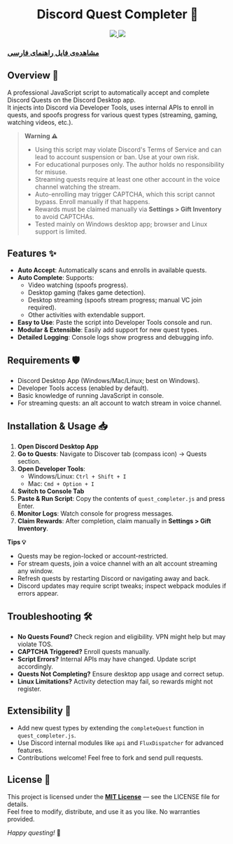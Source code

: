 <h1 align="center">Discord Quest Completer 🚀</h1>
<p align="center">
  <a href="#">
        <img src="https://badges.strrl.dev/visits/power0matin/discord-quest-auto-completer?style=flat&labelColor=333333&logoColor=E7E7E7&label=Visits&logo=github" />
  </a>
  <a href="#">
    <img src="https://img.shields.io/github/stars/power0matin/discord-quest-auto-completer?style=flat&labelColor=333333&logoColor=E7E7E7&color=EEAA00&label=Stars&logo=github"/>
  </a>
</p>

### [مشاهده‌ی فایل راهنمای فارسی](README.fa.md) <!-- این لینک را به آدرس واقعی README انگلیسی تغییر بدهید -->

## Overview 📝

A professional JavaScript script to automatically accept and complete Discord Quests on the Discord Desktop app.  
It injects into Discord via Developer Tools, uses internal APIs to enroll in quests, and spoofs progress for various quest types (streaming, gaming, watching videos, etc.).

> **Warning ⚠️**
>
> - Using this script may violate Discord's Terms of Service and can lead to account suspension or ban. Use at your own risk.
> - For educational purposes only. The author holds no responsibility for misuse.
> - Streaming quests require at least one other account in the voice channel watching the stream.
> - Auto-enrolling may trigger CAPTCHA, which this script cannot bypass. Enroll manually if that happens.
> - Rewards must be claimed manually via **Settings > Gift Inventory** to avoid CAPTCHAs.
> - Tested mainly on Windows desktop app; browser and Linux support is limited.

## Features ✨

- **Auto Accept**: Automatically scans and enrolls in available quests.
- **Auto Complete**: Supports:
  - Video watching (spoofs progress).
  - Desktop gaming (fakes game detection).
  - Desktop streaming (spoofs stream progress; manual VC join required).
  - Other activities with extendable support.
- **Easy to Use**: Paste the script into Developer Tools console and run.
- **Modular & Extensible**: Easily add support for new quest types.
- **Detailed Logging**: Console logs show progress and debugging info.

## Requirements 🛡️

- Discord Desktop App (Windows/Mac/Linux; best on Windows).
- Developer Tools access (enabled by default).
- Basic knowledge of running JavaScript in console.
- For streaming quests: an alt account to watch stream in voice channel.

## Installation & Usage 📥

1. **Open Discord Desktop App**
2. **Go to Quests**: Navigate to Discover tab (compass icon) → Quests section.
3. **Open Developer Tools**:
   - Windows/Linux: `Ctrl + Shift + I`
   - Mac: `Cmd + Option + I`
4. **Switch to Console Tab**
5. **Paste & Run Script**: Copy the contents of `quest_completer.js` and press Enter.
6. **Monitor Logs**: Watch console for progress messages.
7. **Claim Rewards**: After completion, claim manually in **Settings > Gift Inventory**.

**Tips 💡**

- Quests may be region-locked or account-restricted.
- For stream quests, join a voice channel with an alt account streaming any window.
- Refresh quests by restarting Discord or navigating away and back.
- Discord updates may require script tweaks; inspect webpack modules if errors appear.

## Troubleshooting 🛠️

- **No Quests Found?** Check region and eligibility. VPN might help but may violate TOS.
- **CAPTCHA Triggered?** Enroll quests manually.
- **Script Errors?** Internal APIs may have changed. Update script accordingly.
- **Quests Not Completing?** Ensure desktop app usage and correct setup.
- **Linux Limitations?** Activity detection may fail, so rewards might not register.

## Extensibility 🔄

- Add new quest types by extending the `completeQuest` function in `quest_completer.js`.
- Use Discord internal modules like `api` and `FluxDispatcher` for advanced features.
- Contributions welcome! Feel free to fork and send pull requests.

## License 📜

This project is licensed under the [**MIT License**](LICENSE) — see the LICENSE file for details.  
Feel free to modify, distribute, and use it as you like. No warranties provided.

_Happy questing!_ 🎉
